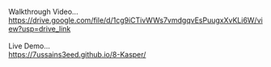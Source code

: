 Walkthrough Video...<br>https://drive.google.com/file/d/1cg9iCTivWWs7vmdgqvEsPuugxXvKLi6W/view?usp=drive_link
<br><br>
Live Demo...<br>https://7ussains3eed.github.io/8-Kasper/
